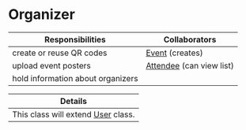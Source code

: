 # Organizer

| Responsibilities                  | Collaborators                         |
| --------------------------------- | ------------------------------------- |
| create or reuse QR codes          | [Event](#event) (creates)             |
| upload event posters              | [Attendee](#attendee) (can view list) |
| hold information about organizers |                                       |

| Details                                     |
| ------------------------------------------- |
| This class will extend [User](#user) class. |
